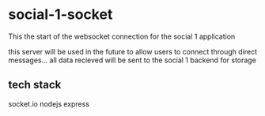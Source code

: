 # social-1-socket
This the start of the websocket connection for the social 1 application

this server will be used in the future to allow users to connect through direct messages...
all data recieved will be sent to the social 1 backend for storage

## tech stack
socket.io
nodejs
express
